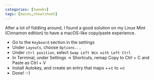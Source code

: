 ```yaml
---
categories: [tweaks]
tags: [macos,cheatsheet]
---
```


After a lot of fiddling around, I found a good solution on my Linux Mint (Cinnamon edition) to have a macOS-like copy/paste experience.

- Go to the `Keyboard` section in the settings
- Under `Layouts`, choose `Options...`
- Under `ctrl position`, select `Swap Left Win with Left Ctrl`
- In Terminal, under Settings -> Shortcuts, remap Copy to Ctrl + C and Paste as Ctrl + V
- Install Autokey, and create an entry that maps <ctrl>+<shift>+c to <super>+c
- Done! :-)
